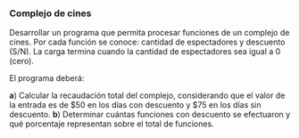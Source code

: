### Complejo de cines

Desarrollar un programa que permita procesar funciones de un complejo de cines. Por cada función se conoce: cantidad de espectadores y descuento (S/N). La carga termina cuando la cantidad de espectadores sea igual a 0 (cero).

El programa deberá:

**a**) Calcular la recaudación total del complejo, considerando que el valor de la entrada es de \$50 en los días con descuento y \$75 en los días sin descuento.
**b**) Determinar cuántas funciones con descuento se efectuaron y qué porcentaje representan sobre el total de funciones.